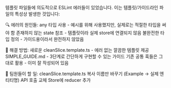 템플릿 파일들에 의도적으로 ESLint 에러들이 있었습니다. 이는 템플릿/가이드라인 파일의 특성상 발생한 것입니다:

🔍 에러의 원인들:
any 타입 사용 - 예시를 위해 사용했지만, 실제로는 적절한 타입을 써야 함
존재하지 않는 state 참조 - 템플릿이라 실제 store에 연결되지 않음
불완전한 타입 정의 - 가이드용이라서 완전하지 않았음


🎯 해결 방법:
새로운 cleanSlice.template.ts - 에러 없는 깔끔한 템플릿 제공
SIMPLE_GUIDE.md - 3단계로 간단하게 구현할 수 있는 가이드
기존 공통 훅들은 그대로 활용 - 이미 잘 작성되어 있음


🚀 팀원들이 할 일: 
cleanSlice.template.ts 복사
이름만 바꾸기 (Example → 실제 엔티티명)
API 호출 교체
Store에 reducer 추가